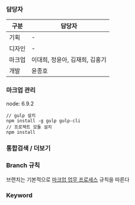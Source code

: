 ### 담당자
| 구분 | 담당자 |
| --- | --- |
| 기획 | - |
| 디자인 | - |
| 마크업 | 이대희, 정윤아, 김재희, 김홍기 |
| 개발 | 윤종호 |


### 마크업 관리
node: 6.9.2

```
// gulp 설치
npm install -g gulp gulp-cli
// 프로젝트 모듈 설치
npm install
```

### 통합검색 / 더보기


### Branch 규칙
브랜치는 기본적으로 [마크업 업무 프로세스](http://view.gitlab2.uit.nhncorp.com/RND/businessprocess/raw/master/businessprocess.html) 규칙을 따른다


### Keyword
